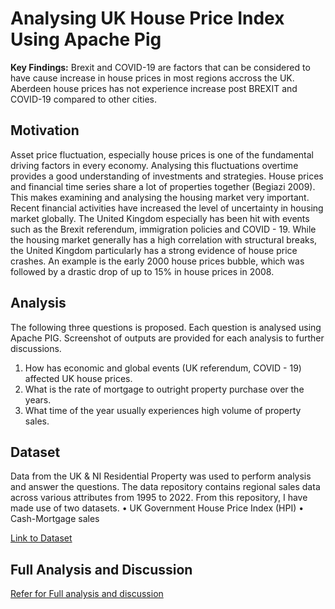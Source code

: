# Analysing UK House Price Index Using Apache Pig

**Key Findings:** Brexit and COVID-19 are factors that can be considered to have cause increase in house prices in most regions accross the UK. Aberdeen house prices has not experience increase post BREXIT and COVID-19 compared to other cities.

## Motivation
Asset price fluctuation, especially house prices is one of the fundamental driving factors in every economy. 
Analysing this fluctuations overtime provides a good understanding of investments and strategies. House 
prices and financial time series share a lot of properties together (Begiazi 2009). This makes examining and 
analysing the housing market very important.
Recent financial activities have increased the level of uncertainty in housing market globally. The United 
Kingdom especially has been hit with events such as the Brexit referendum, immigration policies and COVID -
19. While the housing market generally has a high correlation with structural breaks, the United Kingdom 
particularly has a strong evidence of house price crashes. An example is the early 2000 house prices bubble, 
which was followed by a drastic drop of up to 15% in house prices in 2008.

## Analysis
The following three questions is proposed. Each question is analysed using Apache PIG. Screenshot of 
outputs are provided for each analysis to further discussions. 
1. How has economic and global events (UK referendum, COVID - 19) affected UK house prices.
2. What is the rate of mortgage to outright property purchase over the years.
3. What time of the year usually experiences high volume of property sales.

## Dataset
Data from the UK & NI Residential Property was used to perform analysis and answer the questions. The 
data repository contains regional sales data across various attributes from 1995 to 2022. From this 
repository, I have made use of two datasets.
• UK Government House Price Index (HPI)
• Cash-Mortgage sales

[Link to Dataset]( https://www.kaggle.com/datasets/fabianwhitaker/uk-regional-property-data?resource=download )

## Full Analysis and Discussion

[Refer for Full analysis and discussion]( https://github.com/heskay32/UK-House-Price-Index-Using-Apache-Pig/blob/main/ANALYSIS%20OF%20UK%20HOUSE%20PRICE%20INDEX%20USING%20APACHE%20PIG.pdf )



